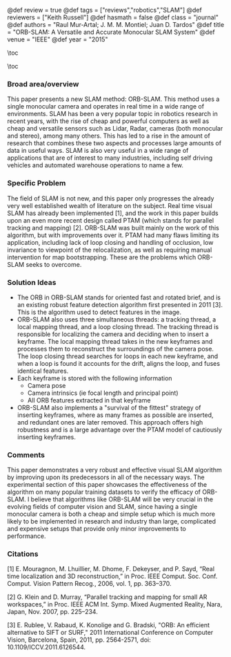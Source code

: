 @def review = true
@def tags = ["reviews","robotics","SLAM"]
@def reviewers = ["Keith Russell"]
@def hasmath = false
@def class = "journal"
@def authors = "Raul Mur-Artal; J. M. M. Montiel; Juan D. Tardos"
@def title = "ORB-SLAM: A Versatile and Accurate Monocular SLAM System"
@def venue = "IEEE"
@def year = "2015"

\toc

\toc

### Broad area/overview
This paper presents a new SLAM method: ORB-SLAM.  This method uses a single monocular camera and operates in real time in a wide range of environments.  SLAM has been a very popular topic in robotics research in recent years, with the rise of cheap and powerful computers as well as cheap and versatile sensors such as Lidar, Radar, cameras (both monocular and stereo), among many others.  This has led to a rise in the amount of research that combines these two aspects and processes large amounts of data in useful ways.  SLAM is also very useful in a wide range of applications that are of interest to many industries, including self driving vehicles and automated warehouse operations to name a few.


### Specific Problem
The field of SLAM is not new, and this paper only progresses the already very well established wealth of literature on the subject.  Real time visual SLAM has already been implemented [1], and the work in this paper builds upon an even more recent design called PTAM (which stands for parallel tracking and mapping) [2].  ORB-SLAM was built mainly on the work of this algorithm, but with improvements over it.  PTAM had many flaws limiting its application, including lack of loop closing and handling of occlusion, low invariance to viewpoint of the relocalization, as well as requiring manual intervention for map bootstrapping.  These are the problems which ORB-SLAM seeks to overcome.

### Solution Ideas
* The ORB in ORB-SLAM stands for oriented fast and rotated brief, and is an existing robust feature detection algorithm first presented in 2011 [3].  This is the algorithm used to detect features in the image.
* ORB-SLAM also uses three simultaneous threads: a tracking thread, a local mapping thread, and a loop closing thread.  The tracking thread is responsible for localizing the camera and deciding when to insert a keyframe.  The local mapping thread takes in the new keyframes and processes them to reconstruct the surroundings of the camera pose.  The loop closing thread searches for loops in each new keyframe, and when a loop is found it accounts for the drift, aligns the loop, and fuses identical features.
* Each keyframe is stored with the following information
    * Camera pose
    * Camera intrinsics (ie focal length and principal point)
    * All ORB features extracted in that keyframe
* ORB-SLAM also implements a "survival of the fittest" strategy of inserting keyframes, where as many frames as possible are inserted, and redundant ones are later removed.  This approach offers high robustness and is a large advantage over the PTAM model of cautiously inserting keyframes.

### Comments
This paper demonstrates a very robust and effective visual SLAM algorithm by improving upon its predecessors in all of the necessary ways.  The experimental section of this paper showcases the effectiveness of the algorithm on many popular training datasets to verify the efficacy of ORB-SLAM.  I believe that algorithms like ORB-SLAM will be very crucial in the evolving fields of computer vision and SLAM, since having a single monocular camera is both a cheap and simple setup which is much more likely to be implemented in research and industry than large, complicated and expensive setups that provide only minor improvements to performance.


### Citations
[1]  E. Mouragnon, M. Lhuillier, M. Dhome, F. Dekeyser, and P. Sayd, “Real
time localization and 3D reconstruction,” in Proc. IEEE Comput. Soc.
Conf. Comput. Vision Pattern Recog., 2006, vol. 1, pp. 363–370.

[2]  G. Klein and D. Murray, “Parallel tracking and mapping for small AR
workspaces,” in Proc. IEEE ACM Int. Symp. Mixed Augmented Reality,
Nara, Japan, Nov. 2007, pp. 225–234.

[3]  E. Rublee, V. Rabaud, K. Konolige and G. Bradski, "ORB: An efficient alternative to SIFT or SURF," 2011 International Conference on Computer Vision, Barcelona, Spain, 2011, pp. 2564-2571, doi: 10.1109/ICCV.2011.6126544.